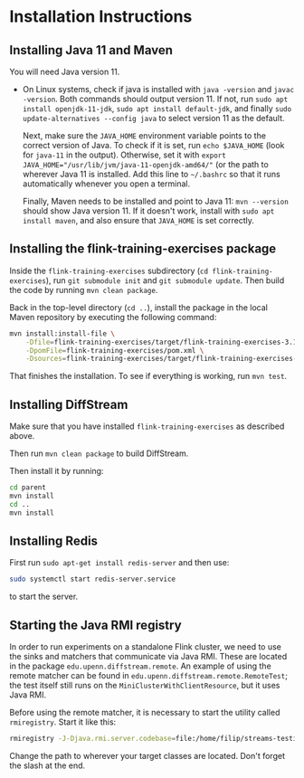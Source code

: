 # Installation Instructions

## Installing Java 11 and Maven

You will need Java version 11.

- On Linux systems, check if java is installed with `java -version` and `javac -version`. Both commands should output version 11. If not, run `sudo apt install openjdk-11-jdk`, `sudo apt install default-jdk`, and finally `sudo update-alternatives --config java` to select version 11 as the default.

  Next, make sure the `JAVA_HOME` environment variable points to the correct version of Java. To check if it is set, run `echo $JAVA_HOME` (look for `java-11` in the output). Otherwise, set it with `export JAVA_HOME="/usr/lib/jvm/java-11-openjdk-amd64/"` (or the path to wherever Java 11 is installed. Add this line to `~/.bashrc` so that it runs automatically whenever you open a terminal.

  Finally, Maven needs to be installed and point to Java 11: `mvn --version` should show Java version 11. If it doesn't work, install with `sudo apt install maven`, and also ensure that `JAVA_HOME` is set correctly.

## Installing the flink-training-exercises package

Inside the `flink-training-exercises` subdirectory (`cd flink-training-exercises`), run `git submodule init` and `git submodule update`. Then build the code by running `mvn clean package`.

Back in the top-level directory (`cd ..`), install the package in the local Maven repository by executing the following command:

```sh
mvn install:install-file \
    -Dfile=flink-training-exercises/target/flink-training-exercises-3.1.1.jar \
    -DpomFile=flink-training-exercises/pom.xml \
    -Dsources=flink-training-exercises/target/flink-training-exercises-3.1.1-sources.jar
```

That finishes the installation. To see if everything is working, run `mvn test`.

## Installing DiffStream

Make sure that you have installed `flink-training-exercises` as described above.

Then run `mvn clean package` to build DiffStream.

Then install it by running:

```sh
cd parent
mvn install
cd ..
mvn install
```

## Installing Redis

First run `sudo apt-get install redis-server` and then use:

```sh
sudo systemctl start redis-server.service
```

to start the server.

<!-- ## (Not needed) Installing Docker

First run `sudo apt install docker.io` and then use:

```sh
sudo systemctl start docker
```

to start the docker service and:

```sh
sudo usermod -a -G docker $USER
```

to give your user permission to execute docker containers.

## (Not needed) Installing OrientDB

Install docker and run:

```sh
docker run -d --name orientdb -p 2424:2424 -p 2480:2480 -e ORIENTDB_ROOT_PASSWORD=root orientdb:latest
``` -->

## Starting the Java RMI registry

In order to run experiments on a standalone Flink cluster, we need
to use the sinks and matchers that communicate via Java RMI. These
are located in the package `edu.upenn.diffstream.remote`. An
example of using the remote matcher can be found in
`edu.upenn.diffstream.remote.RemoteTest`; the test itself still
runs on the `MiniClusterWithClientResource`, but it uses Java RMI.

Before using the remote matcher, it is necessary to start the
utility called `rmiregistry`. Start it like this:

```sh
rmiregistry -J-Djava.rmi.server.codebase=file:/home/filip/streams-testing/target/classes/ &
```

Change the path to wherever your target classes are located. Don't
forget the slash at the end.
